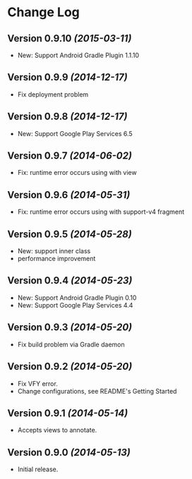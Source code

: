 Change Log
==========

Version 0.9.10 *(2015-03-11)*
----------------------------

- New: Support Android Gradle Plugin 1.1.10

Version 0.9.9 *(2014-12-17)*
----------------------------

- Fix deployment problem


Version 0.9.8 *(2014-12-17)*
----------------------------

- New: Support Google Play Services 6.5


Version 0.9.7 *(2014-06-02)*
----------------------------

- Fix: runtime error occurs using with view


Version 0.9.6 *(2014-05-31)*
----------------------------

- Fix: runtime error occurs using with support-v4 fragment


Version 0.9.5 *(2014-05-28)*
----------------------------

- New: support inner class
- performance improvement


Version 0.9.4 *(2014-05-23)*
----------------------------

- New: Support Android Gradle Plugin 0.10
- New: Support Google Play Services 4.4


Version 0.9.3 *(2014-05-20)*
----------------------------

- Fix build problem via Gradle daemon


Version 0.9.2 *(2014-05-20)*
----------------------------

- Fix VFY error.
- Change configurations, see README's Getting Started

Version 0.9.1 *(2014-05-14)*
----------------------------

- Accepts views to annotate.


Version 0.9.0 *(2014-05-13)*
----------------------------

- Initial release.
